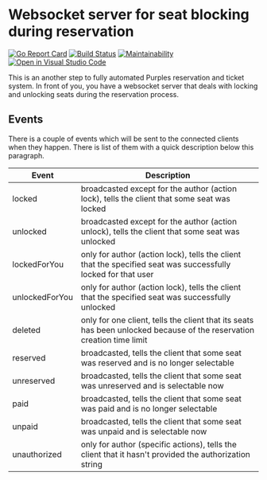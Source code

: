 # Websocket server for seat blocking during reservation

[![Go Report Card](https://goreportcard.com/badge/github.com/plespurples/miniature-robot)](https://goreportcard.com/report/github.com/plespurples/miniature-robot)
[![Build Status](https://travis-ci.com/plespurples/miniature-robot.svg?branch=master)](https://travis-ci.com/plespurples/miniature-robot)
[![Maintainability](https://api.codeclimate.com/v1/badges/a4bf32d7c71f084493d6/maintainability)](https://codeclimate.com/github/plespurples/miniature-robot/maintainability)
[![Open in Visual Studio Code](https://open.vscode.dev/badges/open-in-vscode.svg)](https://open.vscode.dev/plespurples/miniature-robot)

This is an another step to fully automated Purples reservation and ticket system. In front of you, you have a websocket server that deals with locking and unlocking seats during the reservation process.

## Events

There is a couple of events which will be sent to the connected clients when they happen. There is list of them with a quick description below this paragraph.

| Event          | Description                                                                                                           |
|----------------|-----------------------------------------------------------------------------------------------------------------------|
| locked         | broadcasted except for the author (action lock), tells the client that some seat was locked                           |
| unlocked       | broadcasted except for the author (action unlock), tells the client that some seat was unlocked                       |
| lockedForYou   | only for author (action lock), tells the client that the specified seat was successfully locked for that user         |
| unlockedForYou | only for author (action lock), tells the client that the specified seat was successfully unlocked                     |
| deleted        | only for one client, tells the client that its seats has been unlocked because of the reservation creation time limit |
| reserved       | broadcasted, tells the client that some seat was reserved and is no longer selectable                                 |
| unreserved     | broadcasted, tells the client that some seat was unreserved and is selectable now                                     |
| paid           | broadcasted, tells the client that some seat was paid and is no longer selectable                                     |
| unpaid         | broadcasted, tells the client that some seat was unpaid and is selectable now                                         |
| unauthorized   | only for author (specific actions), tells the client that it hasn't provided the authorization string                 |
